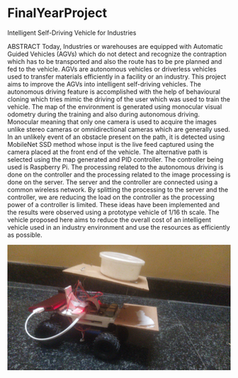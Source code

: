 # FinalYearProject
Intelligent Self-Driving Vehicle for Industries


ABSTRACT
Today, Industries or warehouses are equipped with Automatic Guided Vehicles (AGVs) which do not detect and recognize the contraption which has to be transported and also the route has to be pre planned and fed to the vehicle. AGVs are autonomous vehicles or driverless vehicles used to transfer materials efficiently in a facility or an industry. This project aims to improve the AGVs into intelligent self-driving vehicles. The autonomous driving feature is accomplished with the help of behavioural cloning which tries mimic the driving of the user which was used to train the vehicle. The map of the environment is generated using monocular visual odometry during the training and also during autonomous driving. Monocular meaning that only one camera is used to acquire the images unlike stereo cameras or omnidirectional cameras which are generally used. In an unlikely event of an obstacle present on the path, it is detected using MobileNet SSD method whose input is the live feed captured using the camera placed at the front end of the vehicle. The alternative path is selected using the map generated
and PID controller. The controller being used is Raspberry Pi. The processing related to the autonomous driving is done on the controller and the processing related to the image processing is done on the server. The server and the controller are connected using a common wireless network. By splitting the processing to the server and the controller, we are reducing the load on the controller as the processing power of a controller is limited. These ideas have been implemented and the results were observed using a prototype vehicle of 1/16 th scale. The vehicle proposed here aims to reduce the overall cost of an intelligent vehicle used in an industry environment and use the resources as efficiently as possible.


![Image of IndustryCar Prototype](https://github.com/Sujeendra/FinalYearProject/blob/master/images/IndustryRobot.jpeg)

